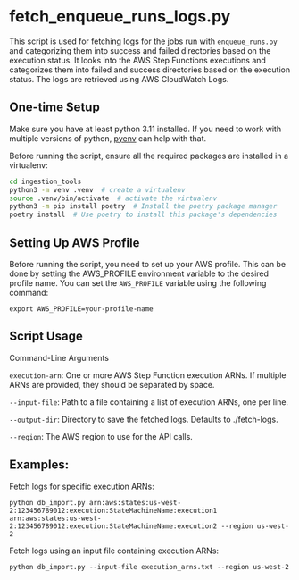 # fetch_enqueue_runs_logs.py

This script is used for fetching logs for the jobs run with `enqueue_runs.py` and categorizing them into success and failed directories based on the execution status. It looks into the AWS Step Functions executions and categorizes them into failed and success directories based on the execution status. The logs are retrieved using AWS CloudWatch Logs.

## One-time Setup
Make sure you have at least python 3.11 installed. If you need to work with multiple versions of python, [pyenv](https://github.com/pyenv/pyenv) can help with that.

Before running the script, ensure all the required packages are installed in a virtualenv:
```bash
cd ingestion_tools
python3 -m venv .venv  # create a virtualenv
source .venv/bin/activate  # activate the virtualenv
python3 -m pip install poetry  # Install the poetry package manager
poetry install  # Use poetry to install this package's dependencies
```

## Setting Up AWS Profile
Before running the script, you need to set up your AWS profile. This can be done by setting the AWS_PROFILE environment variable to the desired profile name. You can set the `AWS_PROFILE` variable using the following command:

`export AWS_PROFILE=your-profile-name`

## Script Usage
Command-Line Arguments

`execution-arn`: One or more AWS Step Function execution ARNs. If multiple ARNs are provided, they should be separated by space.

`--input-file`: Path to a file containing a list of execution ARNs, one per line.

`--output-dir`: Directory to save the fetched logs. Defaults to ./fetch-logs.

`--region`: The AWS region to use for the API calls.

## Examples:

Fetch logs for specific execution ARNs:

`python db_import.py arn:aws:states:us-west-2:123456789012:execution:StateMachineName:execution1 arn:aws:states:us-west-2:123456789012:execution:StateMachineName:execution2 --region us-west-2`

Fetch logs using an input file containing execution ARNs:

`python db_import.py --input-file execution_arns.txt --region us-west-2`
